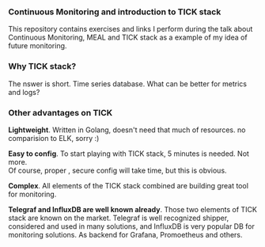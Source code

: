 ### Continuous Monitoring and introduction to TICK stack

This repository contains exercises and links I perform during 
the talk about Continuous Monitoring, MEAL and TICK stack as a 
example of my idea of future monitoring.

### Why TICK stack?

The nswer is short. Time series database. What can be better for 
metrics and logs? 

### Other advantages on TICK

__Lightweight__. Written in Golang, doesn't need that much of 
resources. no comparision  to ELK, sorry :)

__Easy to config__. To start playing with TICK stack, 5 minutes is needed. Not more.  
Of course, proper , secure config will take time, but this is obvious.

__Complex__. All elements of the TICK stack combined are building great tool for monitoring.

__Telegraf and InfluxDB are well known already__. Those two elements of TICK stack are known on the market. Telegraf is well recognized shipper, considered and used in many solutions, and InfluxDB is very popular DB for monitoring solutions. As backend for Grafana, Promoetheus and others.